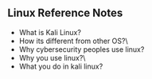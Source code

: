 ## Linux Reference Notes
* What is Kali Linux?<br>
* How its different from other OS?\
* Why cybersecurity peoples use linux?<br>
* Why you use linux?\
* What you do in kali linux?<br>

